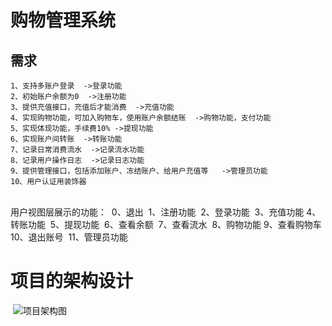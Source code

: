 # 购物管理系统

## 需求
    1、支持多账户登录  ->登录功能
    2、初始账户余额为0  ->注册功能
    3、提供充值接口，充值后才能消费  ->充值功能
    4、实现购物功能，可加入购物车，使用账户余额结账  ->购物功能，支付功能
    5、实现体现功能，手续费10%	->提现功能
    6、实现账户间转账  ->转账功能
    7、记录日常消费流水	->记录流水功能
    8、记录用户操作日志	->记录日志功能
    9、提供管理接口，包括添加账户、冻结账户、给用户充值等   ->管理员功能
    10、用户认证用装饰器


​    
​    用户视图层展示的功能：
​    0、退出
​    1、注册功能
​    2、登录功能
​    3、充值功能
​    4、转账功能
​    5、提现功能
​    6、查看余额
​    7、查看流水
​    8、购物功能
​    9、查看购物车
​    10、退出账号
​    11、管理员功能

# 项目的架构设计

​    ![项目架构图](\python_project\sm\imags\项目架构图.png)



